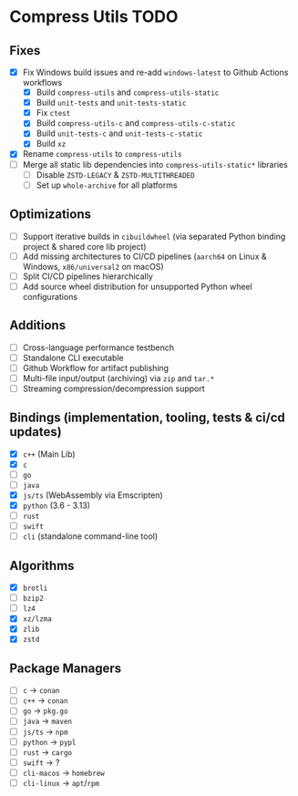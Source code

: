 # Compress Utils TODO

## Fixes

- [X] Fix Windows build issues and re-add `windows-latest` to Github Actions workflows
    - [X] Build `compress-utils` and `compress-utils-static`
    - [X] Build `unit-tests` and `unit-tests-static`
    - [X] Fix `ctest`
    - [X] Build `compress-utils-c` and `compress-utils-c-static`
    - [X] Build `unit-tests-c` and `unit-tests-c-static`
    - [X] Build `xz`
- [X] Rename `compress-utils` to `compress-utils`
- [ ] Merge all static lib dependencies into `compress-utils-static*` libraries
    - [ ] Disable `ZSTD-LEGACY` & `ZSTD-MULTITHREADED`
    - [ ] Set up `whole-archive` for all platforms

## Optimizations

- [ ] Support iterative builds in `cibuildwheel` (via separated Python binding project & shared core lib project)
- [ ] Add missing architectures to CI/CD pipelines (`aarch64` on Linux & Windows, `x86/universal2` on macOS)
- [ ] Split CI/CD pipelines hierarchically
- [ ] Add source wheel distribution for unsupported Python wheel configurations

## Additions

- [ ] Cross-language performance testbench
- [ ] Standalone CLI executable
- [ ] Github Workflow for artifact publishing
- [ ] Multi-file input/output (archiving) via `zip` and `tar.*`
- [ ] Streaming compression/decompression support

## Bindings (implementation, tooling, tests & ci/cd updates)

- [X] `c++` (Main Lib)
- [X] `c`
- [ ] `go`
- [ ] `java`
- [X] `js/ts` (WebAssembly via Emscripten)
- [X] `python` (3.6 - 3.13)
- [ ] `rust`
- [ ] `swift`
- [ ] `cli` (standalone command-line tool)

## Algorithms

- [X] `brotli`
- [ ] `bzip2`
- [ ] `lz4`
- [X] `xz/lzma`
- [X] `zlib`
- [X] `zstd`

## Package Managers

- [ ] `c` -> `conan`
- [ ] `c++` -> `conan`
- [ ] `go` -> `pkg.go`
- [ ] `java` -> `maven`
- [ ] `js/ts` -> `npm`
- [ ] `python` -> `pypl`
- [ ] `rust` -> `cargo`
- [ ] `swift` -> ?
- [ ] `cli-macos` -> `homebrew`
- [ ] `cli-linux` -> `apt`/`rpm`